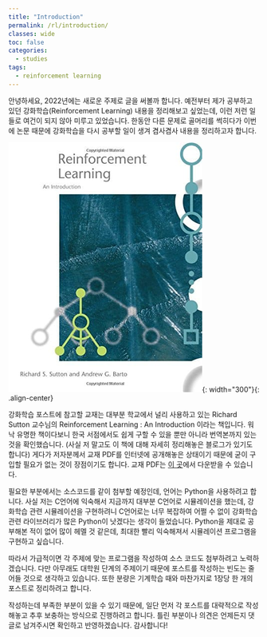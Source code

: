 ```yaml
---
title: "Introduction"
permalink: /rl/introduction/
classes: wide
toc: false
categories:
  - studies
tags:
  - reinforcement learning
---
```


안녕하세요, 2022년에는 새로운 주제로 글을 써볼까 합니다. 예전부터 제가 공부하고 있던 강화학습(Reinforcement Learning) 내용을 정리해보고 싶었는데, 이런 저런 일들로 여건이 되지 않아 미루고 있었습니다. 한동안 다른 문제로 골머리를 썩히다가 이번에 논문 때문에 강화학습을 다시 공부할 일이 생겨 겸사겸사 내용을 정리하고자 합니다.

![](/assets/images/RL/000/01.jpg){: width="300"}{: .align-center}

강화학습 포스트에 참고할 교재는 대부분 학교에서 널리 사용하고 있는 Richard Sutton 교수님의 Reinforcement Learning : An Introduction 이라는 책입니다. 워낙 유명한 책이다보니 한국 서점에서도 쉽게 구할 수 있을 뿐만 아니라 번역본까지 있는 것을 확인했습니다. (사실 저 말고도 이 책에 대해 자세히 정리해놓은 블로그가 있기도 합니다) 게다가 저자분께서 교재 PDF를 인터넷에 공개해놓은 상태이기 때문에 굳이 구입할 필요가 없는 것이 장점이기도 합니다. 교재 PDF는 [이 곳](http://www.incompleteideas.net/book/the-book-2nd.html)에서 다운받을 수 있습니다.

필요한 부분에서는 소스코드를 같이 첨부할 예정인데, 언어는 Python을 사용하려고 합니다. 사실 저는 C언어에 익숙해서 지금까지 대부분 C언어로 시뮬레이션을 했는데, 강화학습 관련 시뮬레이션을 구현하려니 C언어로는 너무 복잡하여 어쩔 수 없이 강화학습 관련 라이브러리가 많은 Python이 낫겠다는 생각이 들었습니다. Python을 제대로 공부해본 적이 없어 많이 헤멜 것 같은데, 최대한 빨리 익숙해져서 시뮬레이션 프로그램을 구현하고 싶습니다.

따라서 가급적이면 각 주제에 맞는 프로그램을 작성하여 소스 코드도 첨부하려고 노력하겠습니다. 다만 아무래도 대학원 단계의 주제이기 때문에 포스트를 작성하는 빈도는 줄어들 것으로 생각하고 있습니다. 또한 분량은 기계학습 때와 마찬가지로 1장당 한 개의 포스트로 정리하려고 합니다.

작성하는데 부족한 부분이 있을 수 있기 때문에, 일단 먼저 각 포스트를 대략적으로 작성해놓고 추후 보충하는 방식으로 진행하려고 합니다. 틀린 부분이나 의견은 언제든지 댓글로 남겨주시면 확인하고 반영하겠습니다. 감사합니다!